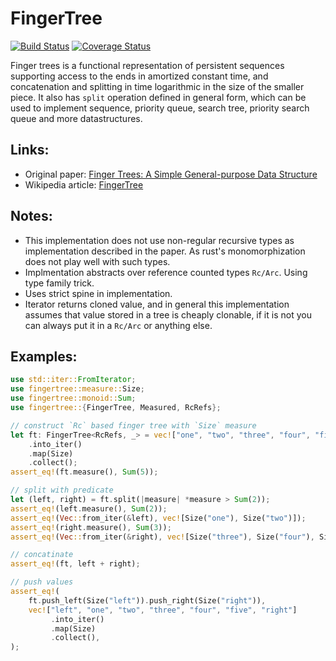 # FingerTree
[![Build Status](https://travis-ci.org/aslpavel/fingertree-rs.svg?branch=master)](https://travis-ci.org/aslpavel/fingertree-rs)
[![Coverage Status](https://coveralls.io/repos/github/aslpavel/fingertree-rs/badge.svg?branch=master)](https://coveralls.io/github/aslpavel/fingertree-rs?branch=master)

Finger trees is a functional representation of persistent sequences
supporting access to the ends in amortized constant time, and concatenation
and splitting in time logarithmic in the size of the smaller piece. It also
has `split` operation defined in general
form, which can be used to implement sequence, priority queue, search tree,
priority search queue and more datastructures.

## Links:
 - Original paper: [Finger Trees: A Simple General-purpose Data Structure](http://www.staff.city.ac.uk/~ross/papers/FingerTree.html)
 - Wikipedia article: [FingerTree](https://en.wikipedia.org/wiki/Finger_tree)

## Notes:
 - This implementation does not use non-regular recursive types as implementation
   described in the paper. As rust's monomorphization does not play well with such types.
 - Implmentation abstracts over reference counted types `Rc/Arc`. Using type family trick.
 - Uses strict spine in implementation.
 - Iterator returns cloned value, and in general this implementation assumes that value
   stored in a tree is cheaply clonable, if it is not you can always put it in a `Rc/Arc` or
   anything else.

## Examples:
```rust
use std::iter::FromIterator;
use fingertree::measure::Size;
use fingertree::monoid::Sum;
use fingertree::{FingerTree, Measured, RcRefs};

// construct `Rc` based finger tree with `Size` measure
let ft: FingerTree<RcRefs, _> = vec!["one", "two", "three", "four", "five"]
    .into_iter()
    .map(Size)
    .collect();
assert_eq!(ft.measure(), Sum(5));

// split with predicate
let (left, right) = ft.split(|measure| *measure > Sum(2));
assert_eq!(left.measure(), Sum(2));
assert_eq!(Vec::from_iter(&left), vec![Size("one"), Size("two")]);
assert_eq!(right.measure(), Sum(3));
assert_eq!(Vec::from_iter(&right), vec![Size("three"), Size("four"), Size("five")]);

// concatinate
assert_eq!(ft, left + right);

// push values
assert_eq!(
    ft.push_left(Size("left")).push_right(Size("right")),
    vec!["left", "one", "two", "three", "four", "five", "right"]
         .into_iter()
         .map(Size)
         .collect(),
);
```
